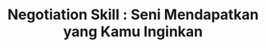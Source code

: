 ---
layout:   certificate
title:    "Negotiation Skill : Seni Mendapatkan yang Kamu Inginkan"
slug:     negotiation
category: skillacademy
issuer:   "Skill Academy"
---